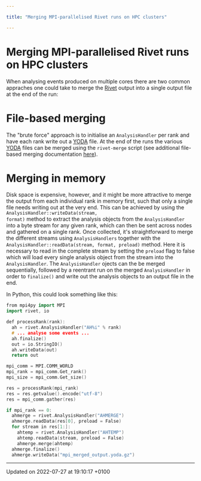 ```yaml
---

title: "Merging MPI-parallelised Rivet runs on HPC clusters"

---
```


# Merging MPI-parallelised Rivet runs on HPC clusters



When analysing events produced on multiple cores there are two common appraches one could take to merge the <a href="http://example.org/namespaces/namespacerivet/">Rivet</a> output into a single output file at the end of the run:


# File-based merging

The "brute force" approach is to initialise an <code>AnalysisHandler</code> per rank and have each rank write out a <a href="http://example.org/namespaces/namespaceyoda/">YODA</a> file. At the end of the runs the various <a href="http://example.org/namespaces/namespaceyoda/">YODA</a> files can be merged using the <code>rivet-merge</code> script (see additional file-based merging documentation <a href="http://example.org/pages/md__home_anarendran_documents_temp_rivet_doc_tutorials_merging/#page-md--home-anarendran-documents-temp-rivet-doc-tutorials-merging">here</a>).


# Merging in memory

Disk space is expensive, however, and it might be more attractive to merge the output from each individual rank in memory first, such that only a single file needs writing out at the very end. This can be achieved by using the <code>AnalysisHandler::writeData(stream, format)</code> method to extract the analysis objects from the <code>AnalysisHandler</code> into a byte stream for any given rank, which can then be sent across nodes and gathered on a single rank. Once collected, it's straightforward to merge the different streams using <code>AnalysisHandlers</code> together with the <code>AnalysisHandler::readData(stream, format, preload)</code> method. Here it is necessary to read in the complete stream by setting the <code>preload</code> flag to false which will load every single analysis object from the stream into the <code>AnalysisHandler</code>. The <code>AnalysisHandler</code> ojects can the be merged sequentially, followed by a reentrant run on the merged <code>AnalysisHandler</code> in order to <code>finalize()</code> and write out the analysis objects to an output file in the end.

In Python, this could look something like this:



```cpp
from mpi4py import MPI
import rivet, io

def processRank(rank):
  ah = rivet.AnalysisHandler("AH%i" % rank)
  # ... analyse some events ...
  ah.finalize()
  out = io.StringIO()
  ah.writeData(out)
  return out

mpi_comm = MPI.COMM_WORLD
mpi_rank = mpi_comm.Get_rank()
mpi_size = mpi_comm.Get_size()

res = processRank(mpi_rank)
res = res.getvalue().encode("utf-8")
res = mpi_comm.gather(res)

if mpi_rank == 0:
  ahmerge = rivet.AnalysisHandler("AHMERGE")
  ahmerge.readData(res[0], preload = False)
  for stream in res[1:]:
    ahtemp = rivet.AnalysisHandler("AHTEMP")
    ahtemp.readData(stream, preload = False)
    ahmerge.merge(ahtemp)
  ahmerge.finalize()
  ahmerge.writeData("mpi_merged_output.yoda.gz")
```

-------------------------------

Updated on 2022-07-27 at 19:10:17 +0100
